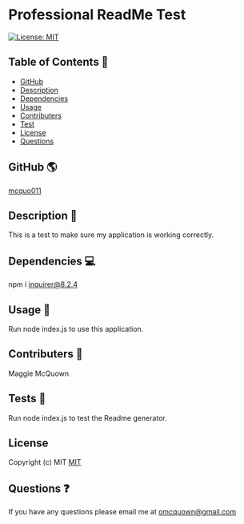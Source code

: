 # Professional ReadMe Test
  [![License: MIT](https://img.shields.io/badge/License-MIT-yellow.svg)](https://opensource.org/licenses/MIT)

 ## Table of Contents 📑

  * [GitHub](#github)
  * [Description](#description)
  * [Dependencies](#dependencies)
  * [Usage](#usage)
  * [Contributers](#contributers)
  * [Test](#test)
  * [License](#license)
  * [Questions](#question)

  ## GitHub 🌎

  [mcquo011](https://github.com/mcquo011/)

  ## Description 📝

  This is a test to make sure my application is working correctly.

  ## Dependencies 💻 

  npm i inquirer@8.2.4

  ## Usage 📲

  Run node index.js to use this application. 

  ## Contributers 🤝

  Maggie McQuown

  ## Tests 🧪

  Run node index.js to test the Readme generator.

  ## License
  
  Copyright (c) MIT
  [MIT](https://opensource.org/licenses/MIT)

  ## Questions ❓

  If you have any questions please email me at omcquown@gmail.com
  
